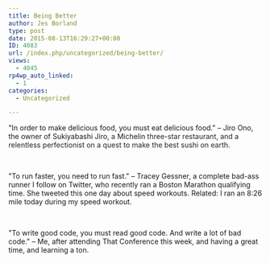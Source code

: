 ```yaml
---
title: Being Better
author: Jes Borland
type: post
date: 2015-08-13T16:29:27+00:00
ID: 4083
url: /index.php/uncategorized/being-better/
views:
  - 4045
rp4wp_auto_linked:
  - 1
categories:
  - Uncategorized

---
```

"In order to make delicious food, you must eat delicious food." – Jiro Ono, the owner of Sukiyabashi Jiro<span style="color: #252525">, a </span>Michelin<span style="color: #252525"> three-star restaurant, and a relentless perfectionist on a quest to make the best sushi on earth. </span>

&nbsp;

"To run faster, you need to run fast." – Tracey Gessner, a complete bad-ass runner I follow on Twitter, who recently ran a Boston Marathon qualifying time. She tweeted this one day about speed workouts. Related: I ran an 8:26 mile today during my speed workout.

&nbsp;

"To write good code, you must read good code. And write a lot of bad code." – Me, after attending That Conference this week, and having a great time, and learning a ton.